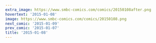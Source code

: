 ```yaml
---
extra_image: https://www.smbc-comics.com/comics/20150108after.png
hovertext: '2015-01-08'
image: https://www.smbc-comics.com/comics/20150108.png
next_comic: '2015-01-09'
prev_comic: '2015-01-07'
title: '2015-01-08'
---
```


